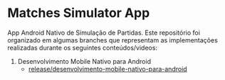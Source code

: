 # Matches Simulator App

App Android Nativo de Simulação de Partidas. Este repositório foi organizado em algumas branches que 
representam as implementações realizadas durante os seguintes conteúdos/videos:

1. Desenvolvimento Mobile Nativo para Android
   - [release/desenvolvimento-mobile-nativo-para-android]()
